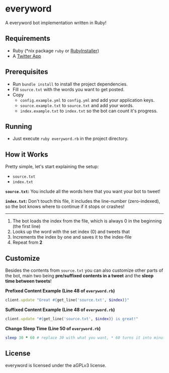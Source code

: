 # everyword

A everyword bot implementation written in Ruby!

## Requirements

* Ruby (*nix package `ruby` or [RubyInstaller](http://rubyinstaller.org/))
* A [Twitter App](https://apps.twitter.com)

## Prerequisites

* Run `bundle install` to install the project dependencies.
* Fill `source.txt` with the words you want to get posted.
* Copy
  * `config.example.yml` to `config.yml` and add your application keys.
  * `source.example.txt` to `source.txt` and add your words.
  * `index.example.txt` to `index.txt` so the bot can count it's progress.

## Running

* Just execute `ruby everyword.rb` in the project directory.

## How it Works

Pretty simple, let's start explaining the setup:

* `source.txt`
* `index.txt`

**`source.txt`:** You include all the words here that you want your bot to tweet!

**`index.txt`:** Don't touch this file, it includes the line-number (zero-indexed), so the bot knows where to continue if it stops or crashes!

---

1. The bot loads the index from the file, which is always 0 in the beginning (the first line)
2. Looks up the word with the set index (0) and tweets that
3. Increments the index by one and saves it to the index-file
4. Repeat from **2**

## Customize

Besides the contents from `source.txt` you can also customize other parts of the bot, main two being **pre/suffixed contents in a tweet** and the **sleep time between tweets**!

**Prefixed Content Example (Line 48 of `everyword.rb`)**

```ruby
client.update "Great #{get_line('source.txt', $index)}"
```

**Suffixed Content Example (Line 48 of `everyword.rb`)**

```ruby
client.update "#{get_line('source.txt', $index)} is great!"
```

**Change Sleep Time (Line 50 of `everyword.rb`)**

```ruby
sleep 30 * 60 # replace 30 with what you want, * 60 turns it into minutes
```

## License

everyword is licensed under the aGPLv3 license.
